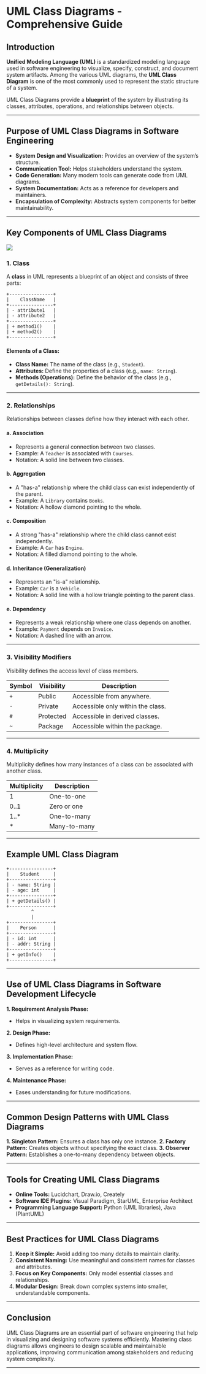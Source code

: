 # UML Class Diagrams - Comprehensive Guide

## Introduction

**Unified Modeling Language (UML)** is a standardized modeling language used in software engineering to visualize, specify, construct, and document system artifacts. Among the various UML diagrams, the **UML Class Diagram** is one of the most commonly used to represent the static structure of a system.

UML Class Diagrams provide a **blueprint** of the system by illustrating its classes, attributes, operations, and relationships between objects.

---

## Purpose of UML Class Diagrams in Software Engineering

- **System Design and Visualization:** Provides an overview of the system’s structure.
- **Communication Tool:** Helps stakeholders understand the system.
- **Code Generation:** Many modern tools can generate code from UML diagrams.
- **System Documentation:** Acts as a reference for developers and maintainers.
- **Encapsulation of Complexity:** Abstracts system components for better maintainability.

---

## Key Components of UML Class Diagrams

<img src="./b.png" />

### 1. Class
A **class** in UML represents a blueprint of an object and consists of three parts:

```
+----------------+
|    ClassName   |
+----------------+
| - attribute1   |
| - attribute2   |
+----------------+
| + method1()    |
| + method2()    |
+----------------+
```

#### Elements of a Class:
- **Class Name:** The name of the class (e.g., `Student`).
- **Attributes:** Define the properties of a class (e.g., `name: String`).
- **Methods (Operations):** Define the behavior of the class (e.g., `getDetails(): String`).

---

### 2. Relationships
Relationships between classes define how they interact with each other.

#### a. Association
- Represents a general connection between two classes.
- Example: A `Teacher` is associated with `Courses`.
- Notation: A solid line between two classes.

#### b. Aggregation
- A "has-a" relationship where the child class can exist independently of the parent.
- Example: A `Library` contains `Books`.
- Notation: A hollow diamond pointing to the whole.

#### c. Composition
- A strong "has-a" relationship where the child class cannot exist independently.
- Example: A `Car` has `Engine`.
- Notation: A filled diamond pointing to the whole.

#### d. Inheritance (Generalization)
- Represents an "is-a" relationship.
- Example: `Car` is a `Vehicle`.
- Notation: A solid line with a hollow triangle pointing to the parent class.

#### e. Dependency
- Represents a weak relationship where one class depends on another.
- Example: `Payment` depends on `Invoice`.
- Notation: A dashed line with an arrow.

---

### 3. Visibility Modifiers
Visibility defines the access level of class members.

| Symbol | Visibility  | Description                       |
|--------|-------------|-----------------------------------|
| `+`    | Public       | Accessible from anywhere.         |
| `-`    | Private      | Accessible only within the class. |
| `#`    | Protected    | Accessible in derived classes.    |
| `~`    | Package      | Accessible within the package.    |

---

### 4. Multiplicity
Multiplicity defines how many instances of a class can be associated with another class.

| Multiplicity | Description                  |
|--------------|------------------------------|
| 1            | One-to-one                    |
| 0..1         | Zero or one                   |
| 1..*         | One-to-many                   |
| *            | Many-to-many                  |

---

## Example UML Class Diagram

```
+----------------+
|    Student     |
+----------------+
| - name: String |
| - age: int     |
+----------------+
| + getDetails() |
+----------------+
         ^
         |
+----------------+
|    Person      |
+----------------+
| - id: int      |
| - addr: String |
+----------------+
| + getInfo()    |
+----------------+
```

---

## Use of UML Class Diagrams in Software Development Lifecycle

**1. Requirement Analysis Phase:**
   - Helps in visualizing system requirements.

**2. Design Phase:**
   - Defines high-level architecture and system flow.

**3. Implementation Phase:**
   - Serves as a reference for writing code.

**4. Maintenance Phase:**
   - Eases understanding for future modifications.

---

## Common Design Patterns with UML Class Diagrams

**1. Singleton Pattern:** Ensures a class has only one instance.
**2. Factory Pattern:** Creates objects without specifying the exact class.
**3. Observer Pattern:** Establishes a one-to-many dependency between objects.

---

## Tools for Creating UML Class Diagrams

- **Online Tools:** Lucidchart, Draw.io, Creately
- **Software IDE Plugins:** Visual Paradigm, StarUML, Enterprise Architect
- **Programming Language Support:** Python (UML libraries), Java (PlantUML)

---

## Best Practices for UML Class Diagrams

1. **Keep it Simple:** Avoid adding too many details to maintain clarity.
2. **Consistent Naming:** Use meaningful and consistent names for classes and attributes.
3. **Focus on Key Components:** Only model essential classes and relationships.
4. **Modular Design:** Break down complex systems into smaller, understandable components.

---

## Conclusion

UML Class Diagrams are an essential part of software engineering that help in visualizing and designing software systems efficiently. Mastering class diagrams allows engineers to design scalable and maintainable applications, improving communication among stakeholders and reducing system complexity.

---